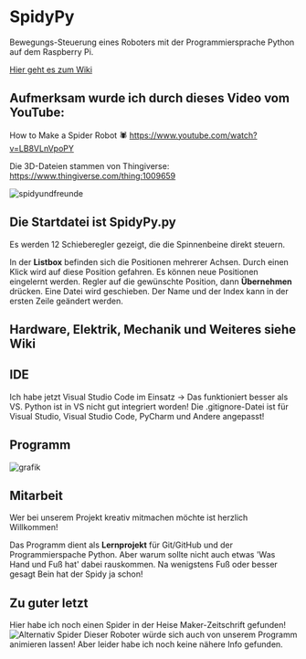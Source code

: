 # SpidyPy
Bewegungs-Steuerung eines Roboters mit der Programmiersprache Python auf dem Raspberry Pi.

[Hier geht es zum Wiki](../../wiki)

## Aufmerksam wurde ich durch dieses Video vom YouTube:
How to Make a Spider Robot 🕷  https://www.youtube.com/watch?v=LB8VLnVpoPY

Die 3D-Dateien stammen von Thingiverse:  https://www.thingiverse.com/thing:1009659

![spidyundfreunde](https://user-images.githubusercontent.com/33986851/49640008-b0f1fa80-fa0c-11e8-8d91-6d8d7d36c248.jpg)

## Die Startdatei ist SpidyPy.py
  Es werden 12 Schieberegler gezeigt, die die Spinnenbeine direkt steuern.
  
  In der **Listbox** befinden sich die Positionen mehrerer Achsen. Durch einen Klick wird auf diese Position gefahren.
  Es können neue Positionen eingelernt werden.
    Regler auf die gewünschte Position, dann **Übernehmen** drücken.
      Eine Datei wird geschieben. Der Name und der Index kann in der ersten Zeile geändert werden.
      
## Hardware, Elektrik, Mechanik und Weiteres siehe Wiki
      
## IDE
Ich habe jetzt Visual Studio Code im Einsatz -> Das funktioniert besser als VS. Python ist in VS nicht gut integriert worden!
Die .gitignore-Datei ist für Visual Studio, Visual Studio Code, PyCharm und Andere angepasst!

## Programm

![grafik](https://user-images.githubusercontent.com/45656660/49798446-8ec8e700-fd42-11e8-96c8-475a58900192.png)

## Mitarbeit

  Wer bei unserem Projekt kreativ mitmachen möchte ist herzlich Willkommen!
  
  Das Programm dient als **Lernprojekt** für Git/GitHub und der Programmierspache Python. Aber warum sollte nicht auch etwas 'Was Hand und Fuß hat' dabei rauskommen. Na wenigstens Fuß oder besser gesagt Bein hat der Spidy ja schon!

## Zu guter letzt
Hier habe ich noch einen Spider in der Heise Maker-Zeitschrift gefunden!
![Alternativ Spider](https://stat.heiseshop.de/media/static/Make/Newsletter/6_18/07_mf_Neu1.JPG)
Dieser Roboter würde sich auch von unserem Programm animieren lassen!
Aber leider habe ich noch keine nähere Info gefunden.

